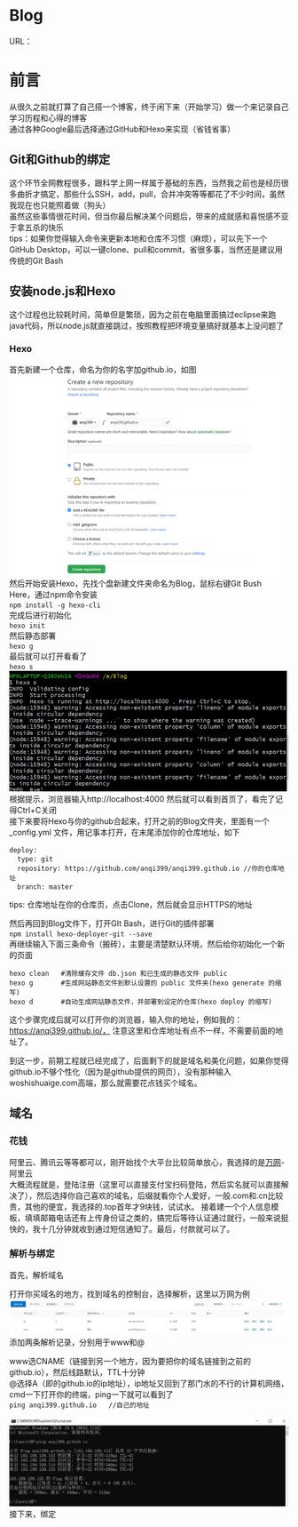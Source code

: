 # Blog
URL：

# 前言

  从很久之前就打算了自己搭一个博客，终于闲下来（开始学习）做一个来记录自己学习历程和心得的博客  
通过各种Google最后选择通过GitHub和Hexo来实现（省钱省事）

## Git和Github的绑定 
  这个环节全网教程很多，跟科学上网一样属于基础的东西，当然我之前也是经历很多曲折才搞定，那些什么SSH，add，pull，合并冲突等等都花了不少时间，虽然我现在也只能照着做（狗头）  
虽然这些事情很花时间，但当你最后解决某个问题后，带来的成就感和喜悦感不亚于拿五杀的快乐  
tips：如果你觉得输入命令来更新本地和仓库不习惯（麻烦），可以先下一个GitHub Desktop，可以一键clone、pull和commit，省很多事，当然还是建议用传统的Git Bash

## 安装node.js和Hexo
这个过程也比较耗时间，简单但是繁琐，因为之前在电脑里面搞过eclipse来跑java代码，所以node.js就直接跳过，按照教程把环境变量搞好就基本上没问题了  
### Hexo
首先新建一个仓库，命名为你的名字加github.io，如图
![image](https://github.com/anqi399/blog/blob/main/images/newrepository.png)  
然后开始安装Hexo，先找个盘新建文件夹命名为Blog，鼠标右键Git Bush Here，通过npm命令安装  
`npm install -g hexo-cli`  
完成后进行初始化  
`hexo init`  
然后静态部署  
`hexo g`  
最后就可以打开看看了  
`hexo s`  
![images](https://github.com/anqi399/blog/blob/main/images/hexo_s.jpg)  
根据提示，浏览器输入http://localhost:4000 然后就可以看到首页了，看完了记得Ctrl+C关闭  
接下来要将Hexo与你的github合起来，打开之前的Blog文件夹，里面有一个_config.yml 文件，用记事本打开，在末尾添加你的仓库地址，如下     
```
deploy:
  type: git  
  repository: https://github.com/anqi399/anqi399.github.io //你的仓库地址  
  branch: master
```
tips: 仓库地址在你的仓库页，点击Clone，然后就会显示HTTPS的地址  

然后再回到Blog文件下，打开GIt Bash，进行Git的插件部署  
`npm install hexo-deployer-git --save`  
再继续输入下面三条命令（搬砖），主要是清楚默认环境，然后给你初始化一个新的页面    
```
hexo clean   #清除缓存文件 db.json 和已生成的静态文件 public
hexo g       #生成网站静态文件到默认设置的 public 文件夹(hexo generate 的缩写)
hexo d       #自动生成网站静态文件，并部署到设定的仓库(hexo deploy 的缩写)
```
这个步骤完成后就可以打开你的浏览器，输入你的地址，例如我的：https://anqi399.github.io/，  注意这里和仓库地址有点不一样，不需要前面的地址了。  

到这一步，前期工程就已经完成了，后面剩下的就是域名和美化问题，如果你觉得github.io不够个性化（因为是github提供的网页），没有那种输入woshishuaige.com高端，那么就需要花点钱买个域名。

## 域名
### 花钱
  阿里云、腾讯云等等都可以，刚开始找个大平台比较简单放心，我选择的是[万网](https://wanwang.aliyun.com/ "万网链接")-阿里云  
大概流程就是，登陆注册（这里可以直接支付宝扫码登陆，然后实名就可以直接解决了），然后选择你自己喜欢的域名，后缀就看你个人爱好，一般.com和.cn比较贵，其他的便宜，我选择的.top首年才9块钱，试试水。
接着建一个个人信息模板，填填邮箱电话还有上传身份证之类的，搞完后等待认证通过就行，一般来说挺快的，我十几分钟就收到通过短信通知了。最后，付款就可以了。
### 解析与绑定
首先，解析域名  

打开你买域名的地方，找到域名的控制台，选择解析，这里以万网为例  
![imgage](https://github.com/anqi399/blog/blob/main/images/DNS.jpg)
添加两条解析记录，分别用于www和@  

www选CNAME（链接到另一个地方，因为要把你的域名链接到之前的github.io），然后线路默认，TTL十分钟  
@选择A（即的github.io的ip地址），ip地址又回到了那门水的不行的计算机网络，cmd一下打开你的终端，ping一下就可以看到了  
`ping anqi399.github.io   //自己的地址`  

![imgage](https://github.com/anqi399/blog/blob/main/images/ipaddress.jpg)  
接下来，绑定  


